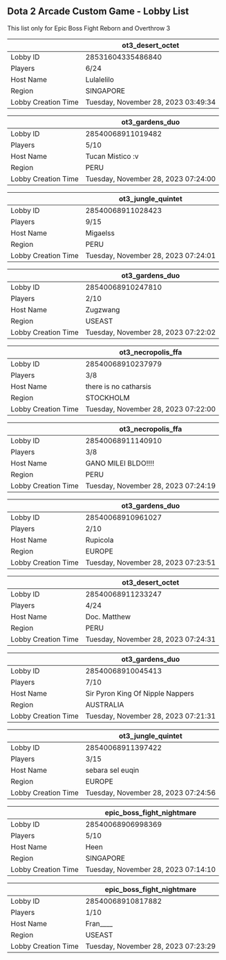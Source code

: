 ## Dota 2 Arcade Custom Game - Lobby List

This list only for Epic Boss Fight Reborn and Overthrow 3

|  | ot3_desert_octet |
| ------ | ------ |
| Lobby ID | 28531604335486840 |
| Players | 6/24 |
| Host Name | Lulalelilo |
| Region | SINGAPORE |
| Lobby Creation Time | Tuesday, November 28, 2023 03:49:34 |


|  | ot3_gardens_duo |
| ------ | ------ |
| Lobby ID | 28540068911019482 |
| Players | 5/10 |
| Host Name | Tucan Mistico :v |
| Region | PERU |
| Lobby Creation Time | Tuesday, November 28, 2023 07:24:00 |


|  | ot3_jungle_quintet |
| ------ | ------ |
| Lobby ID | 28540068911028423 |
| Players | 9/15 |
| Host Name | Migaelss |
| Region | PERU |
| Lobby Creation Time | Tuesday, November 28, 2023 07:24:01 |


|  | ot3_gardens_duo |
| ------ | ------ |
| Lobby ID | 28540068910247810 |
| Players | 2/10 |
| Host Name | Zugzwang |
| Region | USEAST |
| Lobby Creation Time | Tuesday, November 28, 2023 07:22:02 |


|  | ot3_necropolis_ffa |
| ------ | ------ |
| Lobby ID | 28540068910237979 |
| Players | 3/8 |
| Host Name | there is no catharsis |
| Region | STOCKHOLM |
| Lobby Creation Time | Tuesday, November 28, 2023 07:22:00 |


|  | ot3_necropolis_ffa |
| ------ | ------ |
| Lobby ID | 28540068911140910 |
| Players | 3/8 |
| Host Name | GANO MILEI BLDO!!!! |
| Region | PERU |
| Lobby Creation Time | Tuesday, November 28, 2023 07:24:19 |


|  | ot3_gardens_duo |
| ------ | ------ |
| Lobby ID | 28540068910961027 |
| Players | 2/10 |
| Host Name | Rupicola |
| Region | EUROPE |
| Lobby Creation Time | Tuesday, November 28, 2023 07:23:51 |


|  | ot3_desert_octet |
| ------ | ------ |
| Lobby ID | 28540068911233247 |
| Players | 4/24 |
| Host Name | Doc. Matthew |
| Region | PERU |
| Lobby Creation Time | Tuesday, November 28, 2023 07:24:31 |


|  | ot3_gardens_duo |
| ------ | ------ |
| Lobby ID | 28540068910045413 |
| Players | 7/10 |
| Host Name | Sir Pyron King Of Nipple Nappers |
| Region | AUSTRALIA |
| Lobby Creation Time | Tuesday, November 28, 2023 07:21:31 |


|  | ot3_jungle_quintet |
| ------ | ------ |
| Lobby ID | 28540068911397422 |
| Players | 3/15 |
| Host Name | sebara sel euqin |
| Region | EUROPE |
| Lobby Creation Time | Tuesday, November 28, 2023 07:24:56 |


|  | epic_boss_fight_nightmare |
| ------ | ------ |
| Lobby ID | 28540068906998369 |
| Players | 5/10 |
| Host Name | Heen |
| Region | SINGAPORE |
| Lobby Creation Time | Tuesday, November 28, 2023 07:14:10 |


|  | epic_boss_fight_nightmare |
| ------ | ------ |
| Lobby ID | 28540068910817882 |
| Players | 1/10 |
| Host Name | Fran____ |
| Region | USEAST |
| Lobby Creation Time | Tuesday, November 28, 2023 07:23:29 |


